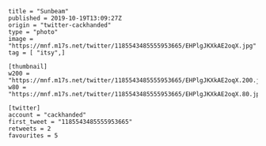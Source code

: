 ```
title = "Sunbeam"
published = 2019-10-19T13:09:27Z
origin = "twitter-cackhanded"
type = "photo"
image = "https://mnf.m17s.net/twitter/1185543485555953665/EHPlgJKXkAE2oqX.jpg"
tag = [ "itsy",]

[thumbnail]
w200 = "https://mnf.m17s.net/twitter/1185543485555953665/EHPlgJKXkAE2oqX.200.jpg"
w80 = "https://mnf.m17s.net/twitter/1185543485555953665/EHPlgJKXkAE2oqX.80.jpg"

[twitter]
account = "cackhanded"
first_tweet = "1185543485555953665"
retweets = 2
favourites = 5
```

<p class='image'><img src='https://mnf.m17s.net/twitter/1185543485555953665/EHPlgJKXkAE2oqX.jpg' alt=''></p>

